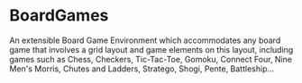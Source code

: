 # BoardGames
An extensible Board Game Environment
which accommodates any board game that involves a grid layout and game elements on this layout, including games such as Chess, Checkers, Tic-Tac-Toe, Gomoku, Connect Four, Nine Men's Morris, Chutes and Ladders, Stratego, Shogi, Pente, Battleship…
